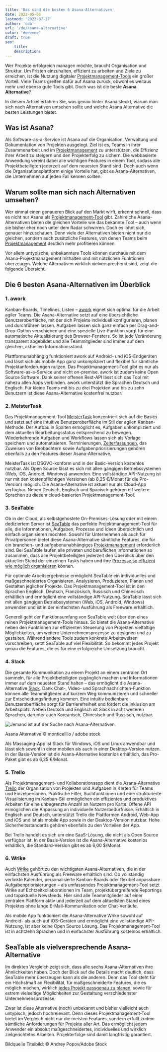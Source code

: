 ```yaml
---
title: 'Das sind die besten 6 Asana-Alternativen'
date: 2022-05-06
lastmod: '2022-07-27'
author: 'cdb'
url: '/de/asana-alternative'
color: '#eeeeee'
draft: true
seo:
    title:
    description:
---
```


Wer Projekte erfolgreich managen möchte, braucht Organisation und Struktur. Um Fristen einzuhalten, effizient zu arbeiten und Ziele zu erreichen, ist die Nutzung digitaler [Projektmanagement-Tools](https://seatable.io/projekt-management-tool/) ein großer Vorteil. Viele Teams greifen dafür auf Asana zurück, obwohl es weitaus mehr und ebenso gute Tools gibt. Doch was ist die beste **Asana Alternative**?

In diesem Artikel erfahren Sie, was genau hinter Asana steckt, warum man sich nach Alternativen umsehen sollte und welche Asana Alternative die besten Leistungen bietet.

## Was ist Asana?

Als Software-as-a-Service ist Asana auf die Organisation, Verwaltung und Dokumentation von Projekten ausgelegt. Ziel ist es, Teams in ihrer Zusammenarbeit und im [Projektmanagement](https://seatable.io/projektmanagement-methoden-im-ueberblick/) zu unterstützen, die Effizienz ihrer Arbeit zu steigern und den Projekterfolg zu sichern. Die webbasierte Anwendung vereint dabei alle wichtigen Features in einem Tool, sodass alle Projektbeteiligten jederzeit auf dem neuesten Stand sind. Doch auch wenn die Organisationsplattform einige Vorteile hat, gibt es Asana-Alternativen, die Unternehmen auf jeden Fall kennen sollten.

## Warum sollte man sich nach Alternativen umsehen?

Wer einmal einen genaueren Blick auf den Markt wirft, erkennt schnell, dass es nicht nur Asana als [Projektmanagement-Tool](https://seatable.io/projekt-management-tool/) gibt. Zahlreiche Asana-Alternativen bieten die gleichen Vorteile wie das bekannte Tool – auch wenn sie bisher eher noch unter dem Radar schwirren. Doch es lohnt sich, genauer hinzuschauen. Denn viele der Alternativen bieten nicht nur die gleichen, sondern auch zusätzliche Features, von denen Teams beim [Projektmanagement](https://seatable.io/projektmanagement/) deutlich mehr profitieren können.

Vor allem untypische, unbekanntere Tools können durchaus mit dem Asana-Projektmanagement mithalten und mit nützlichen Funktionen überzeugen. Welche Alternativen wirklich vielversprechend sind, zeigt die folgende Übersicht.

## Die 6 besten Asana-Alternativen im Überblick

### 1\. awork

Kanban-Boards, Timelines, Listen – [awork](https://www.awork.io/) eignet sich optimal für die Arbeit agiler Teams. Die Asana-Alternative setzt auf eine übersichtliche Benutzeroberfläche, mit der sich Projekte individuell konfigurieren, planen und durchführen lassen. Aufgaben lassen sich ganz einfach per Drag-and-Drop-Option verschieben und eine spezielle Live-Funktion sorgt für eine automatische Aktualisierung des Browser-Fensters. So ist jede Veränderung transparent abgebildet und alle Teammitglieder sind immer auf dem gleichen, aktuellen Informationsstand.

Plattformunabhängig funktioniert awork auf Android- und iOS-Endgeräten und lässt sich als mobile App ganz unkompliziert und flexibel für sämtliche Projektanforderungen nutzen. Das Projektmanagement-Tool gibt es nur als Software-as-a-Service und nicht on-premise. awork ist zudem keine Open Source Software. Dank seiner offenen Rest-API lässt sich das Tool mit nahezu allen Apps verbinden. awork unterstützt die Sprachen Deutsch und Englisch. Für kleine Teams mit bis zu drei Projekten und bis zu zehn Benutzern ist diese Asana-Alternative kostenfrei nutzbar.

### 2\. MeisterTask

Das Projektmanagement-Tool [MeisterTask](https://www.meistertask.com/de) konzentriert sich auf die Basics und setzt auf eine intuitive Benutzeroberfläche im Stil der agilen Kanban-Methode. Der Aufbau in Spalten ermöglicht es, Aufgaben unkompliziert und dem aktuellen Bearbeitungsstatus entsprechend zu bewegen. Wiederkehrende Aufgaben und Workflows lassen sich als Vorlage speichern und automatisieren. Terminierungen, [Zeiterfassungen](https://seatable.io/arbeitszeiterfassung-in-excel/), das Zuweisen von Beobachtern sowie Aufgabenpriorisierungen gehören ebenfalls zu den Features dieser Asana-Alternative.

MeisterTask ist DSGVO-konform und in der Basic-Version kostenlos nutzbar. Als Open Source lässt es sich mit allen gängigen Betriebssystemen (Web, iOS, Android, Windows) anwenden. Eine vollständige API-Nutzung ist nur mit den kostenpflichtigen Versionen (ab 8,25 €/Monat für die Pro-Version) möglich. Die Asana-Alternative ist aktuell nur als Cloud-App verfügbar. Neben Deutsch, Englisch und Spanisch gehören elf weitere Sprachen zu diesem cloud-basierten Projektmanagement-Tool.

### 3\. SeaTable

Ob in der Cloud, als selbstgehostete On-Premises-Lösung oder mit einem dediziertem Server ist [SeaTable](https://seatable.io/) das perfekte Projektmanagement-Tool für alle, die Informationen, Aufgaben, Prozesse und Ideen übersichtlich und einfach organisieren möchten. Sowohl für Unternehmen als auch für Privatpersonen bietet diese Asana-Alternative sämtliche Features, die für ein branchen- und aufgabenunabhängiges [Projektmanagement](https://seatable.io/projektmanagement-methoden-im-ueberblick/) erforderlich sind. Bei SeaTable laufen alle privaten und beruflichen Informationen so zusammen, dass alle Projektbeteiligten jederzeit den Überblick über den aktuellen Stand der einzelnen Tasks haben und ihre [Prozesse so effizient wie möglich organisieren](https://seatable.io/vorlagen-projektplanung/) können.

Für optimale Arbeitsergebnisse ermöglicht SeaTable ein individuelles und maßgeschneidertes Organisieren, Analysieren, Produzieren, Planen und Gestalten jeglicher Projekte. Das Projektmanagement-Tool ist in den Sprachen Englisch, Deutsch, Französisch, Russisch und Chinesisch erhältlich und ermöglicht eine vollständige API-Nutzung. SeaTable lässt sich mit allen gängigen Betriebssystemen (Web, iOS, Android, Windows) anwenden und ist in der einfachsten Ausführung als Freeware erhältlich.

Generell geht der Funktionsumfang von SeaTable weit über den eines reinen Projektmanagement-Tools hinaus. So bietet die Asana-Alternative neben den Funktionen zur effizienten Steuerung von Projekten vielfältige Möglichkeiten, um weitere Unternehmensprozesse zu designen und zu gestalten. Während andere Tools zudem konkrete Arbeitsweisen vorschreiben, setzt SeaTable auf viel Flexibilität. So bekommt jedes Projekt genau die Features, die es für eine erfolgreiche Umsetzung braucht.

### 4\. Slack

Die gesamte Kommunikation zu einem Projekt an einem zentralen Ort sammeln, für alle Projektbeteiligten zugänglich machen und Informationen immer auf dem neuesten Stand halten – das ermöglicht die Asana-Alternative [Slack](https://slack.com/intl/de-de/). Dank Chat-, Video- und Sprachnachrichten-Funktion können alle Teammitglieder auf kurzem Weg kommunizieren und schneller zur Entscheidungsfindung kommen. Eine intuitiv bedienbare Benutzeroberfläche sorgt für Barrierefreiheit und fördert die Inklusion am Arbeitsplatz. Neben Deutsch und Englisch ist Slack in acht weiteren Sprachen, darunter auch Koreanisch, Chinesisch und Russisch, nutzbar.

![Jemand ist auf der Suche nach Asana-Alternativen.](https://seatable.io/wp-content/uploads/2022/05/Asana-Alternative_AdobeStock_391018024_bearbeitet-711x474.jpg)

Asana Alternative © monticellllo / adobe stock

Als Massaging-App ist Slack für Windows, iOS und Linux anwendbar und lässt sich sowohl in einer mobilen als auch in einer Desktop-Version nutzen. In der Basis-Version ist die Asana-Alternative kostenlos erhältlich, das Pro-Paket gibt es ab 6,25 €/Monat.

### 5\. Trello

Als Projektmanagement- und Kollaborationsapp dient die Asana-Alternative [Trello](https://trello.com/de) der Organisation von Projekten und Aufgaben in Karten für Teams und Einzelpersonen. Praktische Filter, Suchfunktionen und eine strukturierte Visualisierung im Kanban-Stil ermöglichen ein effizientes und produktives Arbeiten für eine unbegrenzte Anzahl an Nutzern pro Karte. Offene API ermöglichen die Anpassung an individuelle Nutzerbedürfnisse. Erhältlich in Englisch und Deutsch, unterstützt Trello die Plattformen Android, Web-App und iOS und ist als mobile App sowie in der Desktop-Version nutzbar. Hohe Sicherheitsstandards gehören ebenfalls zu den Vorteilen der App.

Bei Trello handelt es sich um eine SaaS-Lösung, die nicht als Open Source verfügbar ist. In der Basis-Version ist die Asana-Alternative kostenlos erhältlich, die Standard-Version gibt es ab 6,00 $/Monat.

### 6\. Wrike

Auch [Wrike](https://www.wrike.com/de/) gehört zu den wichtigsten Asana-Alternativen, die in der einfachsten Ausführung als Freeware erhältlich sind. Ob vollständig verlinkte Kalender, personalisierte Kanban-Boards oder flexibel anpassbare Aufgabenpriorisierungen – als umfassendes Projektmanagement-Tool setzt Wrike auf Echtzeitkollaborationen im Team, projektübergreifende Reportings und topaktuelle Newsfeeds. Hier sind alle Teammitglieder auf einer zentralen Plattform aktiv und jederzeit auf dem aktuellsten Stand eines Projektes ohne lange E-Mail-Kommunikation oder Chat-Verläufe.

Als mobile App funktioniert die Asana-Alternative Wrike sowohl auf Android- als auch auf iOS-Geräten und ermöglicht eine vollständige API-Nutzung, ist aber keine Open Source Lösung. Das Projektmanagement-Tool ist in achtzehn Sprachen und in einfachster Ausführung kostenlos erhältlich.

## SeaTable als vielversprechende Asana-Alternative

Im direkten Vergleich zeigt sich, dass alle sechs Asana-Alternativen ihre Ähnlichkeiten haben. Doch der Blick auf die Details macht deutlich, dass SeaTable mehr überzeugen kann als die anderen. Denn das Tool steht für ein Höchstmaß an Flexibilität, für maßgeschneiderte Features, die es möglich machen, wirklich [jedes Projekt passgenau zu planen](https://seatable.io/vorlagen/), sowie für extrem vielseitige Möglichkeiten zur Gestaltung verschiedenster Unternehmensprozesse.

Zwar ist diese Alternative (noch) unbekannt und bisher vielleicht auch untypisch, jedoch hochrelevant. Denn dieses Projektmanagement-Tool bietet im Vergleich nicht nur die meisten Features, sondern erfüllt zudem sämtliche Anforderungen für Projekte aller Art. Das ermöglicht jedem Anwender ein absolut maßgeschneidertes, individuelles und wirklich zielgerichtetes Arbeiten. Projekterfolge sind damit langfristig garantiert.

Bildquelle Titelbild: © Andrey Popov/Adobe Stock
